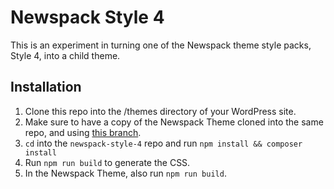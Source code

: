 # Newspack Style 4

This is an experiment in turning one of the Newspack theme style packs, Style 4, into a child theme.

## Installation

1. Clone this repo into the /themes directory of your WordPress site.
2. Make sure to have a copy of the Newspack Theme cloned into the same repo, and using <a href="https://github.com/Automattic/newspack-theme/pull/594">this branch</a>.
3. `cd` into the `newspack-style-4` repo and run `npm install && composer install`
4. Run `npm run build` to generate the CSS.
5. In the Newspack Theme, also run `npm run build`.
